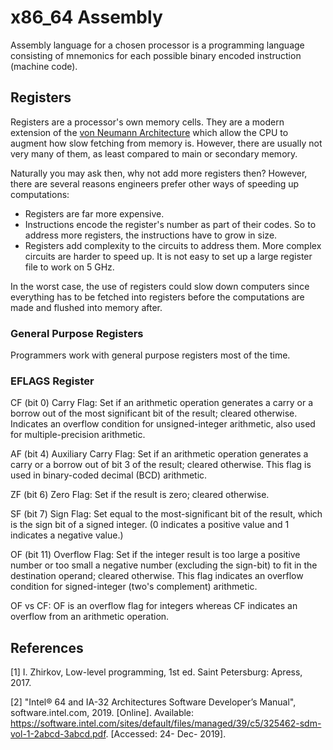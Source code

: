 # x86_64 Assembly

Assembly language for a chosen processor is a programming language consisting of mnemonics for each possible binary encoded instruction (machine code).

## Registers

Registers are a processor's own memory cells. They are a modern extension of the [von Neumann Architecture](./computer-architecture.md#von-neumann-architecture) which allow the CPU to augment how slow fetching from memory is. However, there are usually not very many of them, as least compared to main or secondary memory.

Naturally you may ask then, why not add more registers then? However, there are several reasons engineers prefer other ways of speeding up computations:
  - Registers are far more expensive.
  - Instructions encode the register's number as part of their codes. So to address more registers, the instructions have to grow in size.
  - Registers add complexity to the circuits to address them. More complex circuits are harder to speed up. It is not easy to set up a large register file to work on 5 GHz.
  
In the worst case, the use of registers could slow down computers since everything has to be fetched into registers before the computations are made and flushed into memory after.

### General Purpose Registers

Programmers work with general purpose registers most of the time.

### EFLAGS Register

CF (bit 0) Carry Flag: Set if an arithmetic operation generates a carry or a borrow out of the most significant bit of the result; cleared otherwise. Indicates an overflow condition for unsigned-integer arithmetic, also used for multiple-precision arithmetic.

AF (bit 4) Auxiliary Carry Flag: Set if an arithmetic operation generates a carry or a borrow out of bit 3 of the result; cleared otherwise. This flag is used in binary-coded decimal (BCD) arithmetic.

ZF (bit 6) Zero Flag: Set if the result is zero; cleared otherwise.

SF (bit 7) Sign Flag: Set equal to the most-significant bit of the result, which is the sign bit of a signed integer. (0 indicates a positive value and 1 indicates a negative value.)

OF (bit 11) Overflow Flag: Set if the integer result is too large a positive number or too small a negative number (excluding the sign-bit) to fit in the destination operand; cleared otherwise. This flag indicates an overflow condition for signed-integer (two's complement) arithmetic.

OF vs CF: OF is an overflow flag for integers whereas CF indicates an overflow from an arithmetic operation.

## References

[1] I. Zhirkov, Low-level programming, 1st ed. Saint Petersburg: Apress, 2017.

[2] "Intel® 64 and IA-32 Architectures Software Developer’s Manual", software.intel.com, 2019. [Online]. Available: https://software.intel.com/sites/default/files/managed/39/c5/325462-sdm-vol-1-2abcd-3abcd.pdf. [Accessed: 24- Dec- 2019].
